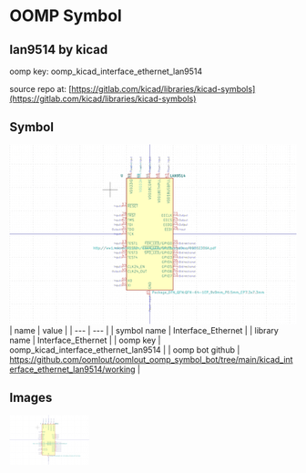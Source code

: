 # OOMP Symbol  
## lan9514  by kicad  
  
oomp key: oomp_kicad_interface_ethernet_lan9514  
  
source repo at: [https://gitlab.com/kicad/libraries/kicad-symbols](https://gitlab.com/kicad/libraries/kicad-symbols)  
## Symbol  
  
[![working.png](working_600.png)](working.png)  
| name | value | 
| --- | --- | 
| symbol name | Interface_Ethernet | 
| library name | Interface_Ethernet | 
| oomp key | oomp_kicad_interface_ethernet_lan9514 | 
| oomp bot github | https://github.com/oomlout/oomlout_oomp_symbol_bot/tree/main/kicad_interface_ethernet_lan9514/working | 
## Images  
  
[![working.png](working_140.png)](working.png)  
